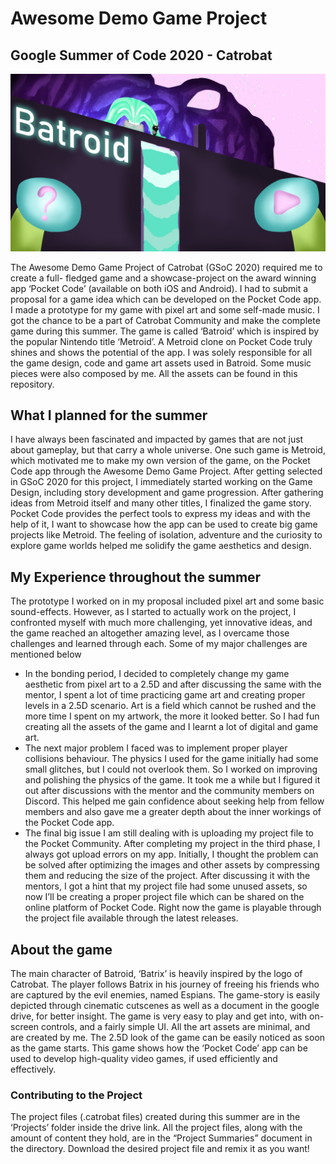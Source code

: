 # Awesome Demo Game Project
## Google Summer of Code 2020 - Catrobat

![Batroid-Banner](/images/banner.jpg)

The Awesome Demo Game Project of Catrobat (GSoC 2020) required me to create a full- fledged game and a showcase-project on the award winning app ‘Pocket Code’ (available on both iOS and Android). I had to submit a proposal for a game idea which can be developed on the Pocket Code app. I made a prototype for my game with pixel art and some self-made music. I got the chance to be a part of Catrobat Community and make the complete game during this summer. The game is called  ‘Batroid’ which is inspired by the popular Nintendo title ‘Metroid’. A Metroid clone on Pocket Code truly shines and shows the potential of the app.
I was solely responsible for all the game design, code and game art assets used in Batroid. Some music pieces were also composed by me. All the assets can be found in this repository. 

## What I planned for the summer
I have always been fascinated and impacted by games that are not just about gameplay, but that carry a whole universe. One such game is Metroid, which motivated me to make my own version of the game, on the Pocket Code app through the Awesome Demo Game Project.
After getting selected in GSoC 2020 for this project, I immediately started working on the Game Design, including story development and game progression. After gathering ideas from Metroid itself and many other titles, I finalized the game story. Pocket Code provides the perfect tools to express my ideas and with the help of it, I want to showcase how the app can be used to create big game projects like Metroid. The feeling of isolation, adventure and the curiosity to explore game worlds helped me solidify the game aesthetics and design. 

## My Experience throughout the summer
The prototype I worked on in my proposal included pixel art and some basic sound-effects. However, as I started to actually work on the project, I confronted myself with much more challenging, yet innovative ideas, and the game reached an altogether amazing level, as I overcame those challenges and learned through each. Some of my major challenges are mentioned below
* In the bonding period, I decided to completely change my game aesthetic from pixel art to a 2.5D and after discussing the same with the mentor, I spent a lot of time practicing game art and creating proper levels in a 2.5D scenario. Art is a field which cannot be rushed and the more time I spent on my artwork, the more it looked better. So I had fun creating all the assets of the game and I learnt a lot of digital and game art.
* The next major problem I faced was to implement proper player collisions behaviour. The physics I used for the game initially had some small glitches, but I could not overlook them. So I worked on improving and polishing the physics of the game. It took me a while but I figured it out after discussions with the mentor and the community members on Discord. This helped me gain confidence about seeking help from fellow members and also gave me a greater depth about the inner workings of the Pocket Code app.
* The final big issue I am still dealing with is uploading my project file to the Pocket Community. After completing my project in the third phase, I always got upload errors on my app. Initially, I thought the problem can be solved after optimizing the images and other assets by compressing them and reducing the size of the project.  After discussing it with the mentors, I got a hint that my project file had some unused assets, so now I’ll be creating a proper project file which can be shared on the online platform of Pocket Code. Right now the game is playable through the project file available through the latest releases.

## About the game
The main character of Batroid, ‘Batrix’ is heavily inspired by the logo of Catrobat. The player follows Batrix in his journey of freeing his friends who are captured by the evil enemies, named Espians. The game-story is easily depicted through cinematic cutscenes as well as a document in the google drive, for better insight. 
The game is very easy to play and get into, with on-screen controls, and a fairly simple UI.  All the art assets are minimal, and are created by me. The 2.5D look of the game can be easily noticed as soon as the game starts. 
This game shows how the ‘Pocket Code’ app can be used to develop high-quality video games, if used efficiently and effectively.

### Contributing to the Project
The project files (.catrobat files) created during this summer are in the ‘Projects’ folder inside the drive link. All the project files, along with the amount of content they hold, are in the “Project Summaries” document in the directory. 
Download the desired project file and remix it as you want!
